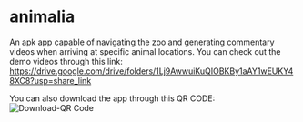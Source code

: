 # animalia
An apk app capable of navigating the zoo and generating commentary videos when arriving at specific animal locations.
You can check out the demo videos through this link:
https://drive.google.com/drive/folders/1Lj9AwwuiKuQIOBKBy1aAY1wEUKY48XC8?usp=share_link

You can also download the app through this QR CODE:
![Download-QR Code](https://user-images.githubusercontent.com/68763046/224458427-fe0b7c55-450f-4780-a23d-b1e8b193377c.png)

